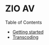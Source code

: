 # ZIO AV

Table of Contents
- [Getting started](./getting-started.md)
- [Transcoding](./transcoding.md)
